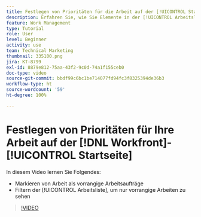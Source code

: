 ```yaml
---
title: Festlegen von Prioritäten für die Arbeit auf der [!UICONTROL Startseite]
description: Erfahren Sie, wie Sie Elemente in der [!UICONTROL Arbeitsliste] als vorrangige Arbeitsaufträge auf der Startseite markieren können. Filtern Sie dann die Liste, um Ihre priorisierte Arbeit in [!DNL  Workfront]zu sehen.
feature: Work Management
type: Tutorial
role: User
level: Beginner
activity: use
team: Technical Marketing
thumbnail: 335100.png
jira: KT-8799
exl-id: 8879e812-75aa-43f2-9c0d-74a1f155ceb0
doc-type: video
source-git-commit: bbdf99c6bc1be714077fd94fc3f8325394de36b3
workflow-type: ht
source-wordcount: '59'
ht-degree: 100%

---
```


# Festlegen von Prioritäten für Ihre Arbeit auf der [!DNL Workfront]-[!UICONTROL Startseite]

In diesem Video lernen Sie Folgendes:

* Markieren von Arbeit als vorrangige Arbeitsaufträge
* Filtern der [!UICONTROL Arbeitsliste], um nur vorrangige Arbeiten zu sehen

>[!VIDEO](https://video.tv.adobe.com/v/335100/?quality=12&learn=on&enablevpops=1)
